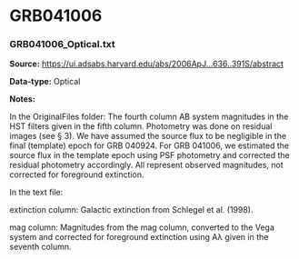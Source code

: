 # GRB041006


### GRB041006_Optical.txt


**Source:** https://ui.adsabs.harvard.edu/abs/2006ApJ...636..391S/abstract

**Data-type:** Optical

**Notes:**

In the OriginalFiles folder: The fourth column AB system magnitudes in the HST filters given in the fifth column. Photometry was done on residual images (see § 3). We have assumed the source flux to be negligible in the final (template) epoch for GRB 040924. For GRB 041006, we estimated the source flux in the template epoch using PSF photometry and corrected the residual photometry accordingly. All represent observed magnitudes, not corrected for foreground extinction.



In the text file:

extinction column: Galactic extinction from Schlegel et al. (1998).

mag column: Magnitudes from the mag column, converted to the Vega system and corrected for foreground extinction using Aλ given in the seventh column.